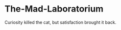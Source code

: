 The-Mad-Laboratorium
====================

Curiosity killed the cat, but satisfaction brought it back.
